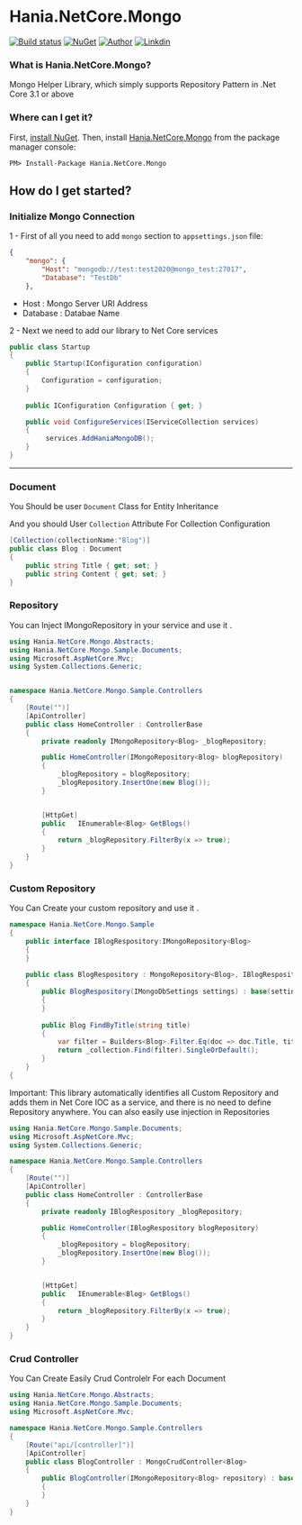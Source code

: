
# Hania.NetCore.Mongo

[![Build status](https://ci.appveyor.com/api/projects/status/q261l3sbokafmx1o/branch/master?svg=true)](https://www.nuget.org/packages/Hania.NetCore.Mongo/)
[![NuGet](http://img.shields.io/nuget/v/HHania.NetCore.Mongo.svg)](https://www.nuget.org/packages/Hania.NetCore.Mongo/)
[![Author](https://img.shields.io/badge/Author-Akbar%20Ahmadi%20Saray-brightgreen.svg)](https://www.nuget.org/packages/Hania.NetCore.Mongo/)
[![Linkdin](https://img.shields.io/badge/Linkdin-Akbar%20Ahmadi%20Saray-orange.svg)](https://www.linkedin.com/in/akbar-ahmadi-saray-5a5b9016b/)


### What is Hania.NetCore.Mongo?

Mongo Helper Library, which simply supports Repository Pattern in .Net Core 3.1 or above

### Where can I get it?

First, [install NuGet](http://docs.nuget.org/docs/start-here/installing-nuget). Then, install [Hania.NetCore.Mongo](https://www.nuget.org/packages/Hania.NetCore.Mongo/) from the package manager console:

```
PM> Install-Package Hania.NetCore.Mongo
```


## How do I get started?

### Initialize Mongo Connection
1 - First of all you need to add `mongo` section to `appsettings.json` file:

```json
{
    "mongo": {
        "Host": "mongodb://test:test2020@mongo_test:27017",
        "Database": "TestDb"
    },
```


- Host : Mongo Server URI Address
- Database : Databae Name

2 - Next we need to add our library to Net Core services
```csharp
public class Startup
{
    public Startup(IConfiguration configuration)
    {
        Configuration = configuration;
    }
        
    public IConfiguration Configuration { get; }

    public void ConfigureServices(IServiceCollection services)
    {
         services.AddHaniaMongoDB();
    }
}
```

------------

### Document
You Should be user `Document` Class for Entity Inheritance  

And you should User `Collection` Attribute For Collection Configuration

```csharp
[Collection(collectionName:"Blog")]
public class Blog : Document
{
    public string Title { get; set; }
    public string Content { get; set; }
}
```

### Repository
You can Inject IMongoRepository<TDocument> in your service and use it .


```csharp
using Hania.NetCore.Mongo.Abstracts;
using Hania.NetCore.Mongo.Sample.Documents;
using Microsoft.AspNetCore.Mvc;
using System.Collections.Generic;


namespace Hania.NetCore.Mongo.Sample.Controllers
{
    [Route("")]
    [ApiController]
    public class HomeController : ControllerBase
    {
        private readonly IMongoRepository<Blog> _blogRepository;

        public HomeController(IMongoRepository<Blog> blogRepository)
        {
            _blogRepository = blogRepository;
            _blogRepository.InsertOne(new Blog());
        }


        [HttpGet]
        public   IEnumerable<Blog> GetBlogs()
        {
            return _blogRepository.FilterBy(x => true);
        }
    }
}
```

### Custom Repository
You Can Create your custom repository and use it .

``` csharp
namespace Hania.NetCore.Mongo.Sample
{
    public interface IBlogRespository:IMongoRepository<Blog>
    {
    }
    
    public class BlogRespository : MongoRepository<Blog>, IBlogRespository
    {
        public BlogRespository(IMongoDbSettings settings) : base(settings)
        {
        }
        
        public Blog FindByTitle(string title)
        {
            var filter = Builders<Blog>.Filter.Eq(doc => doc.Title, title);
            return _collection.Find(filter).SingleOrDefault();
        }
    } 
{
```
Important: This library automatically identifies all Custom Repository and adds them in Net Core IOC as a service, and there is no need to define Repository anywhere. You can also easily use injection in Repositories
``` csharp
using Hania.NetCore.Mongo.Sample.Documents;
using Microsoft.AspNetCore.Mvc;
using System.Collections.Generic;

namespace Hania.NetCore.Mongo.Sample.Controllers
{
    [Route("")]
    [ApiController]
    public class HomeController : ControllerBase
    {
        private readonly IBlogRespository _blogRepository;

        public HomeController(IBlogRespository blogRepository)
        {
            _blogRepository = blogRepository;
            _blogRepository.InsertOne(new Blog());
        }


        [HttpGet]
        public   IEnumerable<Blog> GetBlogs()
        {
            return _blogRepository.FilterBy(x => true);
        }
    }
}
```

### Crud Controller
You Can Create Easily Crud Controlelr For each Document

``` csharp
using Hania.NetCore.Mongo.Abstracts;
using Hania.NetCore.Mongo.Sample.Documents;
using Microsoft.AspNetCore.Mvc;

namespace Hania.NetCore.Mongo.Sample.Controllers
{
    [Route("api/[controller]")]
    [ApiController]
    public class BlogController : MongoCrudController<Blog>
    {
        public BlogController(IMongoRepository<Blog> repository) : base(repository)
        {
        }
    }
}
```
